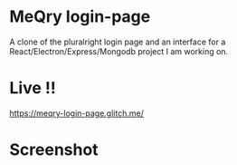 # MeQry login-page
A clone of the pluralright login page and an interface for a React/Electron/Express/Mongodb project I am working on.

# Live !!
https://meqry-login-page.glitch.me/

# Screenshot
